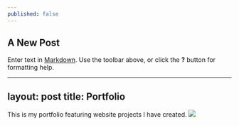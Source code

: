 ```yaml
---
published: false
---
```

## A New Post

Enter text in [Markdown](http://daringfireball.net/projects/markdown/). Use the toolbar above, or click the **?** button for formatting help.


---
layout: post
title: Portfolio
---


This is my portfolio featuring website projects I have created.
![]({{site.baseurl}}//images/sample_2.gif)

